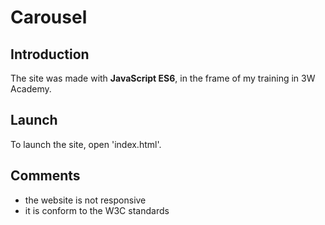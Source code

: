 # Carousel

## Introduction
The site was made with __JavaScript ES6__, in the frame of my training in 3W Academy.

## Launch
To launch the site, open 'index.html'.

## Comments
* the website is not responsive
* it is conform to the W3C standards
